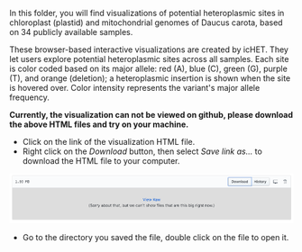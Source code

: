 In this folder, you will find visualizations of potential heteroplasmic sites in chloroplast (plastid) and mitochondrial genomes of Daucus carota, based on 34 publicly available samples.

These browser-based interactive visualizations are created by icHET. They let users explore potential heteroplasmic sites across all samples. Each site is color coded based on its major allele: red (A), blue (C), green (G), purple (T), and orange (deletion); a heteroplasmic insertion is shown when the site is hovered over. Color intensity represents the variant's major allele frequency.

**Currently, the visualization can not be viewed on github, please download the above HTML files and try on your machine.**

- Click on the link of the visualization HTML file.
- Right click on the *Download* button, then select *Save link as...* to download the HTML file to your computer.

<p align="center">
<img src="Instruction.png"/>
</p>

- Go to the directory you saved the file, double click on the file to open it.
